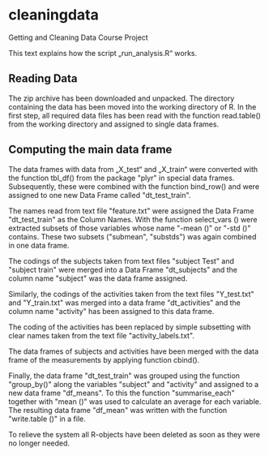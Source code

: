 # cleaningdata
Getting and Cleaning Data Course Project

This text explains how the script „run_analysis.R“ works.

<h2> Reading Data </h2>

The zip archive has been downloaded and unpacked. The directory containing the data has been moved into the working directory of R. In the first step, all required data files has been read with the function read.table() from the working directory and assigned to single data frames.


<h2> Computing the main data frame </h2>

The data frames with data from „X_test“ and „X_train“ were converted with the function tbl_df() from the package "plyr" in special data frames. Subsequently, these were combined with the function bind_row() and were assigned to one new Data Frame called "dt_test_train".

The names read from text file "feature.txt" were assigned the Data Frame "dt_test_train" as the Column Names. With the function select_vars () were extracted subsets of those variables whose name "-mean ()" or "-std ()" contains. These two subsets ("submean", "substds") was again combined in one data frame.

The codings of the subjects taken from text files "subject Test" and "subject train" were merged into a Data Frame "dt_subjects" and the column name "subject" was the data frame assigned.

Similarly, the codings of the activities taken from the text files "Y_test.txt" and "Y_train.txt" was merged into a data frame "dt_activities" and the column name "activity" has been assigned to this data frame.

The coding of the activities has been replaced by simple subsetting with clear names taken from the text file "activity_labels.txt".

The data frames of subjects and activities have been merged with the data frame of the measurements by applying function cbind().


Finally, the data frame "dt_test_train" was grouped using the function "group_by()" along the variables "subject" and "activity" and assigned to a new data frame "df_means". To this the function "summarise_each" together with "mean ()" was used to calculate an average for each variable. The resulting data frame "df_mean" was written with the function "write.table ()" in a file.

To relieve the system all R-objects have been deleted as soon as they were no longer needed.

